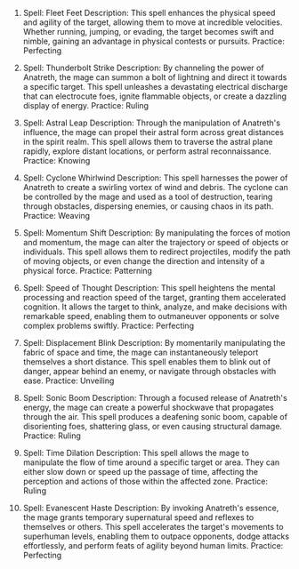 1.  Spell: Fleet Feet Description: This spell enhances the physical speed and agility of the target, allowing them to move at incredible velocities. Whether running, jumping, or evading, the target becomes swift and nimble, gaining an advantage in physical contests or pursuits. Practice: Perfecting

2.  Spell: Thunderbolt Strike Description: By channeling the power of Anatreth, the mage can summon a bolt of lightning and direct it towards a specific target. This spell unleashes a devastating electrical discharge that can electrocute foes, ignite flammable objects, or create a dazzling display of energy. Practice: Ruling

3.  Spell: Astral Leap Description: Through the manipulation of Anatreth's influence, the mage can propel their astral form across great distances in the spirit realm. This spell allows them to traverse the astral plane rapidly, explore distant locations, or perform astral reconnaissance. Practice: Knowing

4.  Spell: Cyclone Whirlwind Description: This spell harnesses the power of Anatreth to create a swirling vortex of wind and debris. The cyclone can be controlled by the mage and used as a tool of destruction, tearing through obstacles, dispersing enemies, or causing chaos in its path. Practice: Weaving

5.  Spell: Momentum Shift Description: By manipulating the forces of motion and momentum, the mage can alter the trajectory or speed of objects or individuals. This spell allows them to redirect projectiles, modify the path of moving objects, or even change the direction and intensity of a physical force. Practice: Patterning

6.  Spell: Speed of Thought Description: This spell heightens the mental processing and reaction speed of the target, granting them accelerated cognition. It allows the target to think, analyze, and make decisions with remarkable speed, enabling them to outmaneuver opponents or solve complex problems swiftly. Practice: Perfecting

7.  Spell: Displacement Blink Description: By momentarily manipulating the fabric of space and time, the mage can instantaneously teleport themselves a short distance. This spell enables them to blink out of danger, appear behind an enemy, or navigate through obstacles with ease. Practice: Unveiling

8.  Spell: Sonic Boom Description: Through a focused release of Anatreth's energy, the mage can create a powerful shockwave that propagates through the air. This spell produces a deafening sonic boom, capable of disorienting foes, shattering glass, or even causing structural damage. Practice: Ruling

9.  Spell: Time Dilation Description: This spell allows the mage to manipulate the flow of time around a specific target or area. They can either slow down or speed up the passage of time, affecting the perception and actions of those within the affected zone. Practice: Ruling

10. Spell: Evanescent Haste Description: By invoking Anatreth's essence, the mage grants temporary supernatural speed and reflexes to themselves or others. This spell accelerates the target's movements to superhuman levels, enabling them to outpace opponents, dodge attacks effortlessly, and perform feats of agility beyond human limits. Practice: Perfecting